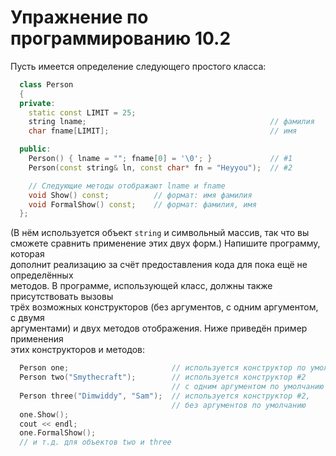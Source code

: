 # Упражнение по программированию 10.2  

Пусть имеется определение следующего простого класса:  

```cpp
  class Person
  {
  private:
    static const LIMIT = 25;
    string lname;                                         // фамилия
    char fname[LIMIT];                                    // имя

  public:
    Person() { lname = ""; fname[0] = '\0'; }             // #1
    Person(const string& ln, const char* fn = "Heyyou");  // #2

    // Следующие методы отображают lname и fname
    void Show() const;          // формат: имя фамилия
    void FormalShow() const;    // формат: фамилия, имя
  };
```  

(В нём используется объект ```string``` и символьный массив, так что вы  
сможете сравнить применение этих двух форм.) Напишите программу, которая  
дополнит реализацию за счёт предоставления кода для пока ещё не определённых  
методов. В программе, использующей класс, должны также присутствовать вызовы  
трёх возможных конструкторов (без аргументов, с одним аргументом, с двумя  
аргументами) и двух методов отображения. Ниже приведён пример применения  
этих конструкторов и методов:  

```cpp
  Person one;                       // используется конструктор по умолчанию
  Person two("Smythecraft");        // используется конструктор #2
                                    // с одним аргументом по умолчанию
  Person three("Dimwiddy", "Sam");  // используется конструктор #2,
                                    // без аргументов по умолчанию
  one.Show();
  cout << endl;
  one.FormalShow();
  // и т.д. для объектов two и three
```
